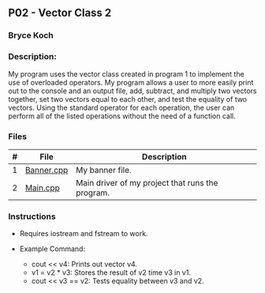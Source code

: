 ## P02 - Vector Class 2
### Bryce Koch
### Description:

My program uses the vector class created in program 1 to implement the use of overloaded operators. My program allows
a user to more easily print out to the console and an output file, add, subtract, and multiply two vectors together,
set two vectors equal to each other, and test the equality of two vectors. Using the standard operator for each operation,
the user can perform all of the listed operations without the need of a function call.

### Files

|   #   | File            | Description                                        |
| :---: | --------------- | -------------------------------------------------- |
|   1   | [Banner.cpp](https://github.com/BKoch74/2143-OOP-Koch/blob/main/Assignments/P02/Banner.cpp) | My banner file. |
|   2   | [Main.cpp](https://github.com/BKoch74/2143-OOP-Koch/blob/main/Assignments/P02/main.cpp) | Main driver of my project that runs the program.   |

### Instructions

- Requires iostream and fstream to work.

- Example Command:
    - cout << v4:  Prints out vector v4.
    - v1 = v2 * v3: Stores the result of v2 time v3 in v1.
    - cout << v3 == v2: Tests equality between v3 and v2.

